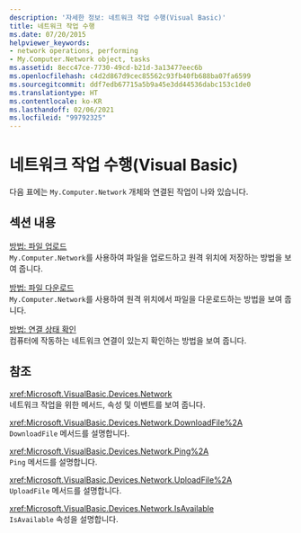 ```yaml
---
description: '자세한 정보: 네트워크 작업 수행(Visual Basic)'
title: 네트워크 작업 수행
ms.date: 07/20/2015
helpviewer_keywords:
- network operations, performing
- My.Computer.Network object, tasks
ms.assetid: 8ecc47ce-7730-49cd-b21d-3a13477eec6b
ms.openlocfilehash: c4d2d867d9cec85562c93fb40fb688ba07fa6599
ms.sourcegitcommit: ddf7edb67715a5b9a45e3dd44536dabc153c1de0
ms.translationtype: HT
ms.contentlocale: ko-KR
ms.lasthandoff: 02/06/2021
ms.locfileid: "99792325"
---
```

# <a name="performing-network-operations-visual-basic"></a>네트워크 작업 수행(Visual Basic)

다음 표에는 `My.Computer.Network` 개체와 연결된 작업이 나와 있습니다.  
  
## <a name="in-this-section"></a>섹션 내용  

 [방법: 파일 업로드](how-to-upload-a-file.md)  
 `My.Computer.Network`를 사용하여 파일을 업로드하고 원격 위치에 저장하는 방법을 보여 줍니다.  
  
 [방법: 파일 다운로드](how-to-download-a-file.md)  
 `My.Computer.Network`를 사용하여 원격 위치에서 파일을 다운로드하는 방법을 보여 줍니다.  
  
 [방법: 연결 상태 확인](how-to-check-connection-status.md)  
 컴퓨터에 작동하는 네트워크 연결이 있는지 확인하는 방법을 보여 줍니다.  
  
## <a name="reference"></a>참조  

 <xref:Microsoft.VisualBasic.Devices.Network>  
 네트워크 작업을 위한 메서드, 속성 및 이벤트를 보여 줍니다.  
  
 <xref:Microsoft.VisualBasic.Devices.Network.DownloadFile%2A>  
 `DownloadFile` 메서드를 설명합니다.  
  
 <xref:Microsoft.VisualBasic.Devices.Network.Ping%2A>  
 `Ping` 메서드를 설명합니다.  
  
 <xref:Microsoft.VisualBasic.Devices.Network.UploadFile%2A>  
 `UploadFile` 메서드를 설명합니다.  
  
 <xref:Microsoft.VisualBasic.Devices.Network.IsAvailable>  
 `IsAvailable` 속성을 설명합니다.

